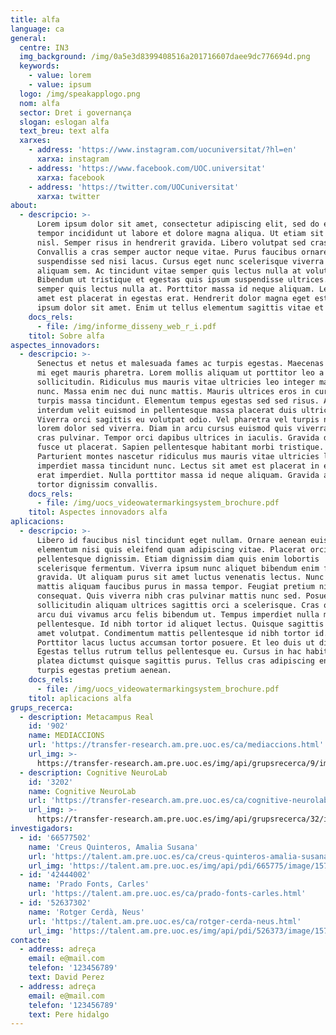 ```yaml
---
title: alfa
language: ca
general:
  centre: IN3
  img_background: /img/0a5e3d8399408516a201716607daee9dc776694d.png
  keywords:
    - value: lorem
    - value: ipsum
  logo: /img/speakapplogo.png
  nom: alfa
  sector: Dret i governança
  slogan: eslogan alfa
  text_breu: text alfa
  xarxes:
    - address: 'https://www.instagram.com/uocuniversitat/?hl=en'
      xarxa: instagram
    - address: 'https://www.facebook.com/UOC.universitat'
      xarxa: facebook
    - address: 'https://twitter.com/UOCuniversitat'
      xarxa: twitter
about:
  - descripcio: >-
      Lorem ipsum dolor sit amet, consectetur adipiscing elit, sed do eiusmod
      tempor incididunt ut labore et dolore magna aliqua. Ut etiam sit amet
      nisl. Semper risus in hendrerit gravida. Libero volutpat sed cras ornare.
      Convallis a cras semper auctor neque vitae. Purus faucibus ornare
      suspendisse sed nisi lacus. Cursus eget nunc scelerisque viverra mauris in
      aliquam sem. Ac tincidunt vitae semper quis lectus nulla at volutpat diam.
      Bibendum ut tristique et egestas quis ipsum suspendisse ultrices. Vitae
      semper quis lectus nulla at. Porttitor massa id neque aliquam. Lectus sit
      amet est placerat in egestas erat. Hendrerit dolor magna eget est lorem
      ipsum dolor sit amet. Enim ut tellus elementum sagittis vitae et leo.
    docs_rels:
      - file: /img/informe_disseny_web_r_i.pdf
    titol: Sobre alfa
aspectes_innovadors:
  - descripcio: >-
      Senectus et netus et malesuada fames ac turpis egestas. Maecenas ultricies
      mi eget mauris pharetra. Lorem mollis aliquam ut porttitor leo a diam
      sollicitudin. Ridiculus mus mauris vitae ultricies leo integer malesuada
      nunc. Massa enim nec dui nunc mattis. Mauris ultrices eros in cursus
      turpis massa tincidunt. Elementum tempus egestas sed sed risus. Augue
      interdum velit euismod in pellentesque massa placerat duis ultricies.
      Viverra orci sagittis eu volutpat odio. Vel pharetra vel turpis nunc eget
      lorem dolor sed viverra. Diam in arcu cursus euismod quis viverra nibh
      cras pulvinar. Tempor orci dapibus ultrices in iaculis. Gravida dictum
      fusce ut placerat. Sapien pellentesque habitant morbi tristique.
      Parturient montes nascetur ridiculus mus mauris vitae ultricies leo. Quis
      imperdiet massa tincidunt nunc. Lectus sit amet est placerat in egestas
      erat imperdiet. Nulla porttitor massa id neque aliquam. Gravida arcu ac
      tortor dignissim convallis.
    docs_rels:
      - file: /img/uocs_videowatermarkingsystem_brochure.pdf
    titol: Aspectes innovadors alfa
aplicacions:
  - descripcio: >-
      Libero id faucibus nisl tincidunt eget nullam. Ornare aenean euismod
      elementum nisi quis eleifend quam adipiscing vitae. Placerat orci nulla
      pellentesque dignissim. Etiam dignissim diam quis enim lobortis
      scelerisque fermentum. Viverra ipsum nunc aliquet bibendum enim facilisis
      gravida. Ut aliquam purus sit amet luctus venenatis lectus. Nunc lobortis
      mattis aliquam faucibus purus in massa tempor. Feugiat pretium nibh ipsum
      consequat. Quis viverra nibh cras pulvinar mattis nunc sed. Posuere
      sollicitudin aliquam ultrices sagittis orci a scelerisque. Cras ornare
      arcu dui vivamus arcu felis bibendum ut. Tempus imperdiet nulla malesuada
      pellentesque. Id nibh tortor id aliquet lectus. Quisque sagittis purus sit
      amet volutpat. Condimentum mattis pellentesque id nibh tortor id.
      Porttitor lacus luctus accumsan tortor posuere. Et leo duis ut diam.
      Egestas tellus rutrum tellus pellentesque eu. Cursus in hac habitasse
      platea dictumst quisque sagittis purus. Tellus cras adipiscing enim eu
      turpis egestas pretium aenean.
    docs_rels:
      - file: /img/uocs_videowatermarkingsystem_brochure.pdf
    titol: aplicacions alfa
grups_recerca:
  - description: Metacampus Real
    id: '902'
    name: MEDIACCIONS
    url: 'https://transfer-research.am.pre.uoc.es/ca/mediaccions.html'
    url_img: >-
      https://transfer-research.am.pre.uoc.es/img/api/grupsrecerca/9/image/1573919706793
  - description: Cognitive NeuroLab
    id: '3202'
    name: Cognitive NeuroLab
    url: 'https://transfer-research.am.pre.uoc.es/ca/cognitive-neurolab.html'
    url_img: >-
      https://transfer-research.am.pre.uoc.es/img/api/grupsrecerca/32/image/1574092616302
investigadors:
  - id: '66577502'
    name: 'Creus Quinteros, Amalia Susana'
    url: 'https://talent.am.pre.uoc.es/ca/creus-quinteros-amalia-susana.html'
    url_img: 'https://talent.am.pre.uoc.es/img/api/pdi/665775/image/1573925440895'
  - id: '42444002'
    name: 'Prado Fonts, Carles'
    url: 'https://talent.am.pre.uoc.es/ca/prado-fonts-carles.html'
  - id: '52637302'
    name: 'Rotger Cerdà, Neus'
    url: 'https://talent.am.pre.uoc.es/ca/rotger-cerda-neus.html'
    url_img: 'https://talent.am.pre.uoc.es/img/api/pdi/526373/image/1573926566251'
contacte:
  - address: adreça
    email: e@mail.com
    telefon: '123456789'
    text: David Perez
  - address: adreça
    email: e@mail.com
    telefon: '123456789'
    text: Pere hidalgo
---
```


